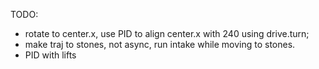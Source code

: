 TODO: 
- rotate to center.x, use PID to align center.x with 240 using drive.turn;
- make traj to stones, not async, run intake while moving to stones.
- PID with lifts
